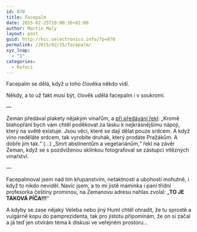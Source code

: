 ```yaml
---
id: 870
title: Facepalm
date: 2015-02-25T19:00:16+01:00
author: Martin Maly
layout: post
guid: http://kcc.uelectronics.info/?p=870
permalink: /2015/02/25/facepalm/
xyz_lnap:
  - "1"
categories:
  - Kuřecí
---
```

Facepalm se dělá, když u toho člověka někdo vidí.

Někdy, a to už fakt musí být, člověk udělá facepalm i v soukromí.

&#8212;

Zeman předával plakety nějakým vinařům, a [při předávání řekl](http://www.ceskenoviny.cz/zpravy/smrt-abstinentum-a-vegetarianum-podotkl-zeman-pri-oceneni-vinaru/1185776): &#8222;Kromě blahopřání bych vám chtěl poděkovat za lásku k nejkrásnějšímu nápoji, který na světě existuje. Jsou věci, které se dají dělat pouze srdcem. A když víno neděláte srdcem, tak vyrobíte druhák, který prodáte Pražákům. A dobře jim tak.&#8220; (&#8230;) &#8222;Smrt abstinentům a vegetariánům,&#8220; řekl na závěr Zeman, když se s pozdviženou sklínkou fotografoval se zástupci vítězných vinařství.

&#8212;

Facepalmoval jsem nad tím křupanstvím, netaktností a ubohostí mohutně, i když to nikdo neviděl. Navíc jsem, a to mi jistě maminka i paní třídní profesorka češtiny prominou, na Zemanovu adresu nahlas zvolal: &#8222;**TO JE TAKOVÁ PÍČA!!!**&#8220;

A kdyby se zase nějaký Veleba nebo jiný Huml chtěl ohradit, že tu sprostě a vulgárně kopu do pamprezidenta, tak pro jistotu připomínám, že on si začal a já teď jen otvírám téma k diskusi ve veřejném prostoru&#8230;